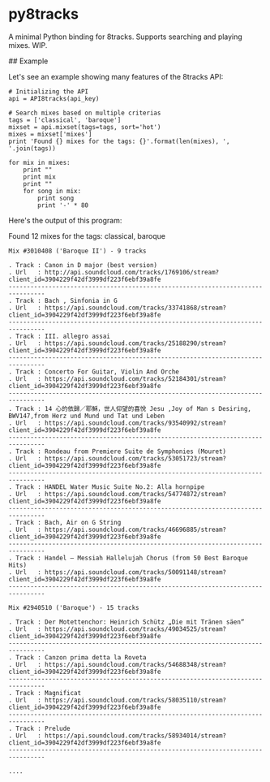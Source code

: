 # py8tracks

A minimal Python binding for 8tracks. Supports searching and playing mixes. WIP.

## Example

Let's see an example showing many features of the 8tracks API:

	# Initializing the API
	api = API8tracks(api_key)

	# Search mixes based on multiple criterias
	tags = ['classical', 'baroque']
	mixset = api.mixset(tags=tags, sort='hot') 
	mixes = mixset['mixes']
	print 'Found {} mixes for the tags: {}'.format(len(mixes), ', '.join(tags))

	for mix in mixes:
		print ""
		print mix
		print ""
		for song in mix:
			print song
			print '-' * 80


Here's the output of this program:

Found 12 mixes for the tags: classical, baroque

	Mix #3010408 ('Baroque II') - 9 tracks

	. Track : Canon in D major (best version)
	. Url   : http://api.soundcloud.com/tracks/1769106/stream?client_id=3904229f42df3999df223f6ebf39a8fe
	--------------------------------------------------------------------------------
	. Track : Bach , Sinfonia in G
	. Url   : https://api.soundcloud.com/tracks/33741868/stream?client_id=3904229f42df3999df223f6ebf39a8fe
	--------------------------------------------------------------------------------
	. Track : III. allegro assai
	. Url   : https://api.soundcloud.com/tracks/25188290/stream?client_id=3904229f42df3999df223f6ebf39a8fe
	--------------------------------------------------------------------------------
	. Track : Concerto For Guitar, Violin And Orche
	. Url   : https://api.soundcloud.com/tracks/52184301/stream?client_id=3904229f42df3999df223f6ebf39a8fe
	--------------------------------------------------------------------------------
	. Track : 14 心的依歸／耶穌，世人仰望的喜悅 Jesu ,Joy of Man s Desiring, BWV147,from Herz und Mund und Tat und Leben
	. Url   : https://api.soundcloud.com/tracks/93540992/stream?client_id=3904229f42df3999df223f6ebf39a8fe
	--------------------------------------------------------------------------------
	. Track : Rondeau from Premiere Suite de Symphonies (Mouret)
	. Url   : https://api.soundcloud.com/tracks/53051723/stream?client_id=3904229f42df3999df223f6ebf39a8fe
	--------------------------------------------------------------------------------
	. Track : HANDEL Water Music Suite No.2: Alla hornpipe
	. Url   : https://api.soundcloud.com/tracks/54774872/stream?client_id=3904229f42df3999df223f6ebf39a8fe
	--------------------------------------------------------------------------------
	. Track : Bach, Air on G String
	. Url   : https://api.soundcloud.com/tracks/46696885/stream?client_id=3904229f42df3999df223f6ebf39a8fe
	--------------------------------------------------------------------------------
	. Track : Handel – Messiah Hallelujah Chorus (from 50 Best Baroque Hits)
	. Url   : https://api.soundcloud.com/tracks/50091148/stream?client_id=3904229f42df3999df223f6ebf39a8fe
	--------------------------------------------------------------------------------

	Mix #2940510 ('Baroque') - 15 tracks

	. Track : Der Motettenchor: Heinrich Schütz „Die mit Tränen säen“
	. Url   : https://api.soundcloud.com/tracks/49034525/stream?client_id=3904229f42df3999df223f6ebf39a8fe
	--------------------------------------------------------------------------------
	. Track : Canzon prima detta la Roveta
	. Url   : https://api.soundcloud.com/tracks/54688348/stream?client_id=3904229f42df3999df223f6ebf39a8fe
	--------------------------------------------------------------------------------
	. Track : Magnificat
	. Url   : https://api.soundcloud.com/tracks/58035110/stream?client_id=3904229f42df3999df223f6ebf39a8fe
	--------------------------------------------------------------------------------
	. Track : Prelude
	. Url   : https://api.soundcloud.com/tracks/58934014/stream?client_id=3904229f42df3999df223f6ebf39a8fe
	--------------------------------------------------------------------------------

	....